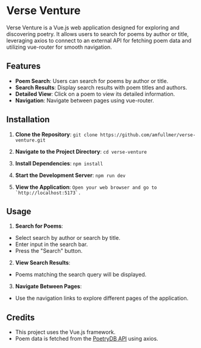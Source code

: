 # Verse Venture

Verse Venture is a Vue.js web application designed for exploring and discovering poetry. It allows users to search for poems by author or title, leveraging axios to connect to an external API for fetching poem data and utilizing vue-router for smooth navigation.

## Features

- **Poem Search**: Users can search for poems by author or title.
- **Search Results**: Display search results with poem titles and authors.
- **Detailed View**: Click on a poem to view its detailed information.
- **Navigation**: Navigate between pages using vue-router.

## Installation

1. **Clone the Repository**:
```git clone https://github.com/amfullmer/verse-venture.git```

2. **Navigate to the Project Directory**:
```cd verse-venture```

3. **Install Dependencies**:
```npm install```

4. **Start the Development Server**:
```npm run dev```

5. **View the Application**:
```Open your web browser and go to `http://localhost:5173`.```

## Usage

1. **Search for Poems**:
- Select search by author or search by title.
- Enter input in the search bar.
- Press the "Search" button.

2. **View Search Results**:
- Poems matching the search query will be displayed.

3. **Navigate Between Pages**:
- Use the navigation links to explore different pages of the application.

## Credits

- This project uses the Vue.js framework.
- Poem data is fetched from the [PoetryDB API](https://github.com/thundercomb/poetrydb) using axios.
